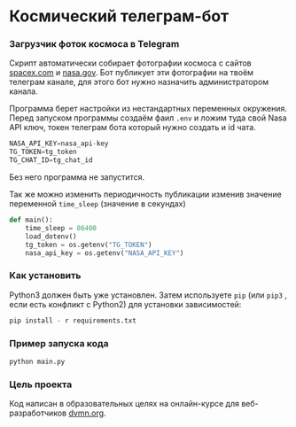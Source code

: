 # Космический телеграм-бот

### Загрузчик фоток космоса в Telegram

Скрипт автоматически собирает фотографии космоса с сайтов [spacex.com](https://www.spacex.com/) и [nasa.gov](https://www.nasa.gov/?kscnasa.rm). Бот публикует эти фотографии на твоём телеграм канале,  для этого бот нужно назначить администратором канала.

Программа берет настройки из нестандартных переменных окружения. Перед запуском программы создаём фаил `.env` и ложим туда свой Nasa API ключ, токен телеграм бота который нужно создать и id чата.
```python
NASA_API_KEY=nasa_api-key
TG_TOKEN=tg_token
TG_CHAT_ID=tg_chat_id
``` 
Без него программа не запустится.

Так же можно изменить периодичность публикации изменив значение переменной `time_sleep` (значение в секундах)
```python
def main():                                 
    time_sleep = 86400                      
    load_dotenv()                           
    tg_token = os.getenv("TG_TOKEN")        
    nasa_api_key = os.getenv("NASA_API_KEY")
```

### Как установить

Python3 должен быть уже установлен.
Затем используете `pip` (или `pip3` , если есть конфликт с Python2) для установки зависимостей: 
```python
pip install - r requirements.txt
```

### Пример запуска кода

```python
python main.py
```

### Цель проекта

Код написан в образовательных целях на онлайн-курсе для веб-разработчиков [dvmn.org](https://devman.org/).
 
